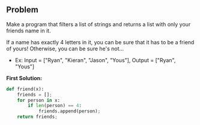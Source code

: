 ## Problem

Make a program that filters a list of strings and returns a list with only your friends name in it.

If a name has exactly 4 letters in it, you can be sure that it has to be a friend of yours! Otherwise, you can be sure he's not...

* Ex: Input = ["Ryan", "Kieran", "Jason", "Yous"], Output = ["Ryan", "Yous"]

**First Solution:**
```python
def friend(x):
    friends = [];
    for person in x:
        if len(person) == 4:
            friends.append(person);
    return friends;
```